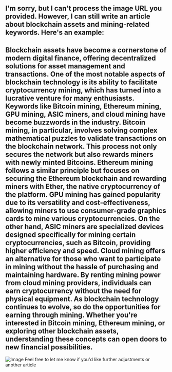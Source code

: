 I'm sorry, but I can't process the image URL you provided. However, I can still write an article about blockchain assets and mining-related keywords. Here's an example:
---
Blockchain assets have become a cornerstone of modern digital finance, offering decentralized solutions for asset management and transactions. One of the most notable aspects of blockchain technology is its ability to facilitate cryptocurrency mining, which has turned into a lucrative venture for many enthusiasts. Keywords like Bitcoin mining, Ethereum mining, GPU mining, ASIC miners, and cloud mining have become buzzwords in the industry.
Bitcoin mining, in particular, involves solving complex mathematical puzzles to validate transactions on the blockchain network. This process not only secures the network but also rewards miners with newly minted Bitcoins. Ethereum mining follows a similar principle but focuses on securing the Ethereum blockchain and rewarding miners with Ether, the native cryptocurrency of the platform.
GPU mining has gained popularity due to its versatility and cost-effectiveness, allowing miners to use consumer-grade graphics cards to mine various cryptocurrencies. On the other hand, ASIC miners are specialized devices designed specifically for mining certain cryptocurrencies, such as Bitcoin, providing higher efficiency and speed.
Cloud mining offers an alternative for those who want to participate in mining without the hassle of purchasing and maintaining hardware. By renting mining power from cloud mining providers, individuals can earn cryptocurrency without the need for physical equipment.
As blockchain technology continues to evolve, so do the opportunities for earning through mining. Whether you're interested in Bitcoin mining, Ethereum mining, or exploring other blockchain assets, understanding these concepts can open doors to new financial possibilities.
--- 

![Image](https://github.com/user-attachments/assets/d7419ec9-dc67-403f-bf28-8faea5f1f74f)
Feel free to let me know if you'd like further adjustments or another article

